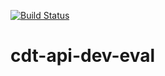 [![Build Status](https://travis-ci.org/jorismar/cdt-api-dev-eval.svg?branch=dev)](https://travis-ci.org/jorismar/cdt-api-dev-eval)

# cdt-api-dev-eval
